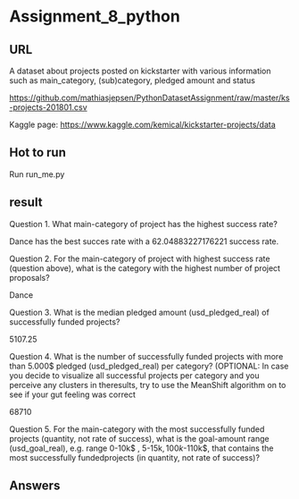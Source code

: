 # Assignment_8_python

## URL

A dataset about projects posted on kickstarter with various information such as main_category, (sub)category, pledged amount and status

https://github.com/mathiasjepsen/PythonDatasetAssignment/raw/master/ks-projects-201801.csv

Kaggle page: https://www.kaggle.com/kemical/kickstarter-projects/data

## Hot to run

Run run_me.py

## result 

Question 1. What main-category of project has the highest success rate?

Dance has the best succes rate with a 62.04883227176221 success rate.

Question 2. For the main-category of project with highest success rate (question above), what is the category with the highest number of project proposals?

Dance

Question 3. What is the median pledged amount (usd_pledged_real) of successfully funded projects?

5107.25

Question 4. What is the number of successfully funded projects with more than 5.000$ pledged (usd_pledged_real) per category? (OPTIONAL: In case you decide to visualize all successful projects per category and you perceive any clusters in theresults, try to use the MeanShift algorithm on to see if your gut feeling was correct

68710

Question 5. For the main-category with the most successfully funded projects (quantity, not rate of success), what is the goal-amount range (usd_goal_real), e.g. range 0-10k$ , 5-15k$, 100k$-110k$, that contains the most successfully fundedprojects (in quantity, not rate of success)?

   
## Answers

